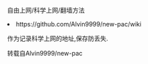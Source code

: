

自由上网/科学上网/翻墙方法
<li> https://github.com/Alvin9999/new-pac/wiki


作为记录科学上网的地址,保存防丢失.

转载自Alvin9999/new-pac
